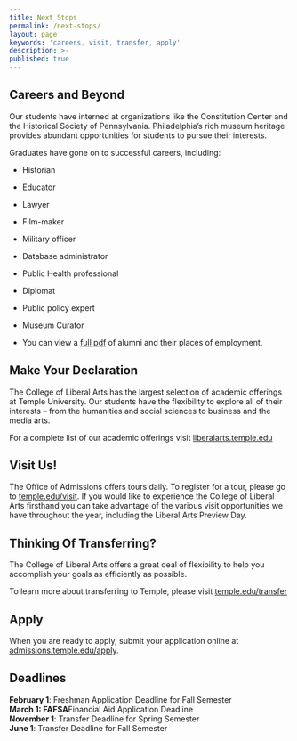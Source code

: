 ```yaml
---
title: Next Stops
permalink: /next-stops/
layout: page
keywords: 'careers, visit, transfer, apply'
description: >-
published: true
---
```

## Careers and Beyond
Our students have interned at organizations like the Constitution Center and the Historical Society of Pennsylvania. Philadelphia’s rich museum heritage provides abundant opportunities for students to pursue
their interests.

Graduates have gone on to successful careers, including:

- Historian
- Educator
- Lawyer
- Film-maker
- Military officer
- Database administrator
- Public Health professional
- Diplomat
- Public policy expert
- Museum Curator

- You can view a [full pdf](https://liberalarts.temple.edu/sites/liberalarts/files/TEMPLE%20HISTORY%20PH.pdf) of alumni and their places of employment.

## Make Your Declaration
The College of Liberal Arts has the largest selection of academic offerings at Temple University. Our students have the flexibility to explore all of their interests – from the humanities and social sciences to business and the media arts.

For a complete list of our academic offerings visit [liberalarts.temple.edu](liberalarts.temple.edu)

## Visit Us!
The Office of Admissions offers tours daily. To register for a tour, please go to [temple.edu/visit](temple.edu/visit). If you would like to experience the College of Liberal Arts firsthand you can take advantage of the various visit opportunities we have throughout the year, including the Liberal Arts Preview Day.

## Thinking Of Transferring?
The College of Liberal Arts offers a great deal of flexibility to help you accomplish your goals as efficiently as possible.

To learn more about transferring to Temple, please visit [temple.edu/transfer](temple.edu/transfer)

## Apply
When you are ready to apply, submit your application online at [admissions.temple.edu/apply](http://admissions.temple.edu/apply).

## Deadlines
**February 1**: Freshman Application Deadline for Fall Semester<br>
**March 1: FAFSA**Financial Aid Application Deadline<br>
**November 1**: Transfer Deadline for Spring Semester<br>
**June 1**: Transfer Deadline for Fall Semester<br>

